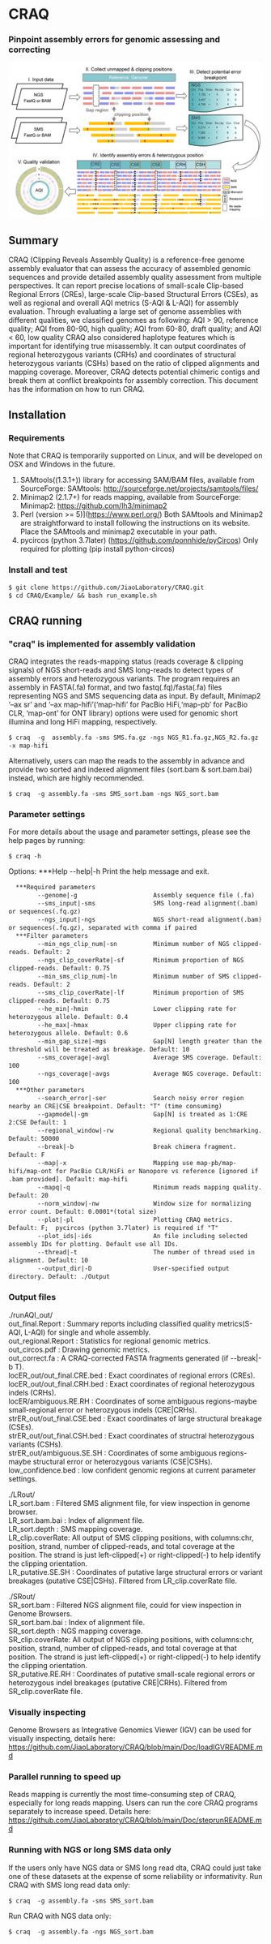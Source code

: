 # CRAQ
### Pinpoint assembly errors for genomic assessing and correcting
![image](https://github.com/JiaoLaboratory/CRAQ/blob/main/Doc/Fig.png)

## Summary
CRAQ (Clipping Reveals Assembly Quality) is a reference-free genome assembly evaluator that can assess the accuracy of assembled genomic sequences and provide detailed assembly quality assessment from multiple perspectives. It can report precise locations of small-scale Clip-based Regional Errors (CREs), large-scale Clip-based Structural Errors (CSEs), as well as regional and overall AQI metrics (S-AQI & L-AQI) for assembly evaluation. Through evaluating a large set of genome assemblies with different qualities, we classified genomes as following: AQI > 90, reference quality; AQI from 80-90, high quality; AQI from 60-80, draft quality; and AQI < 60, low quality CRAQ also considered haplotype features which is important for identifying true misassembly. It can output coordinates of regional heterozygous variants (CRHs) and coordinates of structural heterozygous variants (CSHs) based on the ratio of clipped alignments and mapping coverage. Moreover, CRAQ detects potential chimeric contigs and break them at conflict breakpoints for assembly correction. This document has the information on how to run CRAQ.

## Installation

### Requirements
Note that CRAQ is temporarily supported on Linux, and will be developed on OSX and Windows in the future.

1. SAMtools((1.3.1+)) library for accessing SAM/BAM files, available from SourceForge:
    SAMtools: http://sourceforge.net/projects/samtools/files/
2. Minimap2 (2.1.7+) for reads mapping, available from SourceForge:
    Minimap2: https://github.com/lh3/minimap2
3. Perl (version >= 5)](https://www.perl.org/)
Both SAMtools and Minimap2 are straightforward to install following the instructions on its website.
Place the SAMtools and minimap2 executable in your path.
4. pycircos (python 3.7later) (https://github.com/ponnhide/pyCircos) 
Only required for plotting (pip install python-circos)  
### Install and test

```
$ git clone https://github.com/JiaoLaboratory/CRAQ.git  
$ cd CRAQ/Example/ && bash run_example.sh
```

## CRAQ running
### "craq" is implemented for assembly validation
CRAQ integrates the reads-mapping status (reads coverage & clipping signals) of NGS short-reads and SMS long-reads to detect types of assembly errors and heterozygous variants. The program requires an assembly in FASTA(.fa) format, and two fastq(.fq)/fasta(.fa) files representing NGS and SMS sequencing data as input. By default, Minimap2 ‘–ax sr’ and  ‘–ax map-hifi’(‘map-hifi’ for PacBio HiFi,‘map-pb’ for PacBio CLR, ‘map-ont’ for ONT library) options were used for genomic short illumina and long HiFi mapping, respectively. 
```
$ craq  -g  assembly.fa -sms SMS.fa.gz -ngs NGS_R1.fa.gz,NGS_R2.fa.gz -x map-hifi
```
Alternatively, users can map the reads to the assembly in advance and provide two sorted and indexed alignment files (sort.bam & sort.bam.bai) instead, which are highly recommended.
```
$ craq  -g assembly.fa -sms SMS_sort.bam -ngs NGS_sort.bam 
```     
 

###  Parameter settings
For more details about the usage and parameter settings, please see the help pages by running:
```
$ craq -h
```
Options:
      ***Help
            --help|-h                       Print the help message and exit.

      ***Required parameters
            --genome|-g                     Assembly sequence file (.fa)
            --sms_input|-sms                SMS long-read alignment(.bam) or sequences(.fq.gz)
            --ngs_input|-ngs                NGS short-read alignment(.bam) or sequences(.fq.gz), separated with comma if paired
      ***Filter parameters
            --min_ngs_clip_num|-sn          Minimum number of NGS clipped-reads. Default: 2
            --ngs_clip_coverRate|-sf        Minimum proportion of NGS clipped-reads. Default: 0.75
            --min_sms_clip_num|-ln          Minimum number of SMS clipped-reads. Default: 2
            --sms_clip_coverRate|-lf        Minimum proportion of SMS clipped-reads. Default: 0.75
            --he_min|-hmin                  Lower clipping rate for heterozygous allele. Default: 0.4
            --he_max|-hmax                  Upper clipping rate for heterozygous allele. Default: 0.6
            --min_gap_size|-mgs             Gap[N] length greater than the threshold will be treated as breakage. Default: 10
            --sms_coverage|-avgl            Average SMS coverage. Default: 100
            --ngs_coverage|-avgs            Average NGS coverage. Default: 100
      ***Other parameters
            --search_error|-ser             Search noisy error region nearby an CRE|CSE breakpoint. Default: "T" (time consuming)
            --gapmodel|-gm                  Gap[N] is treated as 1:CRE 2:CSE Default: 1
            --regional_window|-rw           Regional quality benchmarking. Default: 50000
            --break|-b                      Break chimera fragment. Default: F
            --map|-x                        Mapping use map-pb/map-hifi/map-ont for PacBio CLR/HiFi or Nanopore vs reference [ignored if .bam provided]. Default: map-hifi
            --mapq|-q                       Minimum reads mapping quality. Default: 20
            --norm_window|-nw               Window size for normalizing error count. Default: 0.0001*(total size)
            --plot|-pl                      Plotting CRAQ metrics. Default: F;  pycircos (python 3.7later) is required if "T"
            --plot_ids|-ids                 An file including selected assembly IDs for plotting. Default use all IDs.                       
            --thread|-t                     The number of thread used in alignment. Default: 10
            --output_dir|-D                 User-specified output directory. Default: ./Output

### Output files  
./runAQI_out/  
out_final.Report : Summary reports including classified  quality metrics(S-AQI, L-AQI) for single and whole assembly.  
out_regional.Report : Statistics for regional genomic metrics.  
out_circos.pdf : Drawing genomic metrics.  
out_correct.fa : A CRAQ-corrected FASTA fragments generated (if --break|-b T).  
locER_out/out_final.CRE.bed	: Exact coordinates of regional errors (CREs).  
locER_out/out_final.CRH.bed     : Exact coordinates of regional heterozygous indels (CRHs).  
locER/ambiguous.RE.RH : Coordinates of some ambiguous regions-maybe small-regional error or heterozygous indels (CRE|CRHs).  
strER_out/out_final.CSE.bed	: Exact coordinates of large structural breakage (CSEs).  
strER_out/out_final.CSH.bed	: Exact coordinates of structral heterozygous variants (CSHs).  
strER_out/ambiguous.SE.SH : Coordinates of some ambiguous regions-maybe structural error or heterozygous variants (CSE|CSHs).  
low_confidence.bed : low confident genomic regions at current parameter settings.  

./LRout/  
LR_sort.bam	: Filtered SMS alignment file, for view inspection in genome browser.  
LR_sort.bam.bai	: Index of alignment file.  
LR_sort.depth	: SMS mapping coverage.  
LR_clip.coverRate: All output of SMS clipping positions, with columns:chr, position, strand, number of clipped-reads, and total coverage at the position. The strand is just left-clipped(+) or right-clipped(-) to help identify the clipping orientation.  
LR_putative.SE.SH  : Coordinates of putative large structural errors or variant breakages (putative CSE|CSHs). Filtered from LR_clip.coverRate file.  

./SRout/  
SR_sort.bam     : Filtered NGS alignment file, could for view inspection in Genome Browsers.  
SR_sort.bam.bai : Index of alignment file.  
SR_sort.depth   : NGS mapping coverage.  
SR_clip.coverRate: All output of NGS clipping positions, with columns:chr, position, strand, number of clipped-reads, and total coverage at that position. The strand is just left-clipped(+) or right-clipped(-) to help identify the clipping orientation.  
SR_putative.RE.RH	: Coordinates of putative small-scale regional errors or heterozygous indel breakages (putative CRE|CRHs). Filtered from SR_clip.coverRate file.  

### Visually inspecting
Genome Browsers as Integrative Genomics Viewer (IGV) can be used for visually inspecting, details here: https://github.com/JiaoLaboratory/CRAQ/blob/main/Doc/loadIGVREADME.md

### Parallel running to speed up
Reads mapping is currently the most time-consuming step of CRAQ, especially for long reads mapping. Users can run the core CRAQ programs separately to increase speed. Details here: https://github.com/JiaoLaboratory/CRAQ/blob/main/Doc/steprunREADME.md  
### Running with NGS or long SMS data only
If the users only have NGS data or SMS long read dta, CRAQ could just take one of these datasets at the expense of some reliability or informativity.
Run CRAQ with SMS long read data only:  
```
$ craq  -g assembly.fa -sms SMS_sort.bam
```     
Run CRAQ with NGS data only:
```
$ craq  -g assembly.fa -ngs NGS_sort.bam
```     
